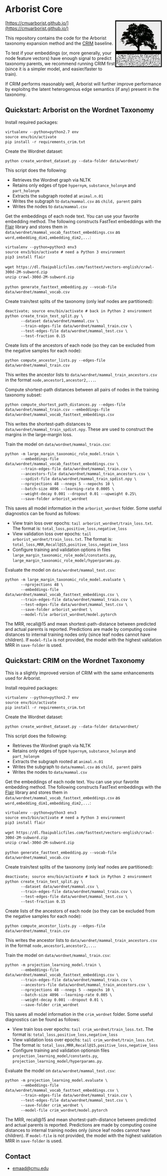 # Arborist Core

<img src="https://raw.githubusercontent.com/cmuarborist/cmuarborist.github.io/master/arborist-logo.jpg" height="150" align="right"/>

[https://cmuarborist.github.io/](https://cmuarborist.github.io/)

This repository contains the code for the Arborist taxonomy expansion method and the [CRIM](https://www.aclweb.org/anthology/S18-1116/) baseline.

To test if your embeddings (or, more generally, your node feature vectors) have enough signal to predict taxonomy parents, we recommend running CRIM first (since it is a simpler model, and easier/faster to train).

If CRIM performs reasonably well, Arborist will further improve performance by exploitng the latent heterogenous edge semantics (if any) present in the taxonomy.

## Quickstart: Arborist on the Wordnet Taxonomy

Install required packages:
```
virtualenv --python=python2.7 env
source env/bin/activate
pip install -r requirements_crim.txt
```

Create the Wordnet dataset:
```
python create_wordnet_dataset.py --data-folder data/wordnet/
```
This script does the following:
  - Retrieves the Wordnet graph via NLTK
  - Retains only edges of type `hypernym`, `substance_holonym` and `part_holonym`
  - Extracts the subgraph rooted at `animal.n.01`
  - Writes the subgraph to `data/mammal.csv` as `child, parent` pairs
  - Writes the nodes to `data/mammal.csv`

Get the embeddings of each node text.
You can use your favorite embedding method.
The following constructs FastText embeddings with the [Flair](https://github.com/flairNLP/flair) library
and stores them in `data/wordnet/mammal_vocab_fasttext_embeddings.csv` as `word,embedding_dim1,embedding_dim2,...`:
```
virtualenv --python=python3 env3
source env3/bin/activate # need a Python 3 environment
pip3 install flair

wget https://dl.fbaipublicfiles.com/fasttext/vectors-english/crawl-300d-2M-subword.zip
unzip crawl-300d-2M-subword.zip

python generate_fasttext_embedding.py --vocab-file data/wordnet/mammal_vocab.csv
```

Create train/test splits of the taxonomy (only leaf nodes are partitioned):
```
deactivate; source env/bin/activate # back in Python 2 environment
python create_train_test_split.py \
       --dataset data/wordnet/mammal.csv \
       --train-edges-file data/wordnet/mammal_train.csv \
       --test-edges-file data/wordnet/mammal_test.csv \
       --test-fraction 0.15
```

Create lists of the ancestors of each node (so they can be excluded from the negative samples for each node):
```
python compute_ancestor_lists.py --edges-file data/wordnet/mammal_train.csv
```
This writes the ancestor lists to `data/wordnet/mammal_train_ancestors.csv` in the format `node,ancestor1,ancestor2,...`.

Compute shortest-path distances between all pairs of nodes in the training taxonomy subset:
```
python compute_shortest_path_distances.py --edges-file data/wordnet/mammal_train.csv --embeddings-file data/wordnet/mammal_vocab_fasttext_embeddings.csv
```
This writes the shortest-path distances to `data/wordnet/mammal_train_spdist.npy`. These are used to construct the margins in the large-margin loss.

Train the model on `data/wordnet/mammal_train.csv`:
```
python -m large_margin_taxonomic_role_model.train \
       --embeddings-file data/wordnet/mammal_vocab_fasttext_embeddings.csv \
       --train-edges-file data/wordnet/mammal_train.csv \
       --ancestors-file data/wordnet/mammal_train_ancestors.csv \
       --spdist-file data/wordnet/mammal_train_spdist.npy \
       --nprojections 48 --nnegs 5 --nepochs 10 \
       --batch-size 4096 --learning-rate 0.0005 \
       --weight-decay 0.001 --dropout 0.01 --upweight 0.25\
       --save-folder arborist_wordnet
```
This saves all model information in the `arborist_wordnet` folder. Some useful diagnostics can be found as follows:
   - View train loss over epochs: `tail arborist_wordnet/train_loss.txt`. The format is: `total_loss,positive_loss,negative_loss`
   - View validation loss over epochs: `tail arborist_wordnet/train_loss.txt`. The format is: `total_loss,MRR,Recall@15,positive_loss,negative_loss`
   - Configure training and validation options in files `large_margin_taxonomic_role_model/constants.py`, `large_margin_taxonomic_role_model/hyperparams.py`.

Evaluate the model on `data/wordnet/mammal_test.csv`:
```
python -m large_margin_taxonomic_role_model.evaluate \
       --nprojections 48 \
       --embeddings-file data/wordnet/mammal_vocab_fasttext_embeddings.csv \
       --train-edges-file data/wordnet/mammal_train.csv \
       --test-edges-file data/wordnet/mammal_test.csv \
       --save-folder arborist_wordnet \
       --model-file arborist_wordnet/model.pytorch
```
The MRR, recall@15 and mean shortest-path-distance between predicted and actual parents is reported.
Predictions are made by computing cosine distances to internal training nodes only (since leaf nodes cannot have children).
If `model-file` is not provided, the model with the highest validation MRR in `save-folder` is used.

## Quickstart: CRIM on the Wordnet Taxonomy

This is a slightly improved version of CRIM with the same enhancements used for Arborist.

Install required packages:
```
virtualenv --python=python2.7 env
source env/bin/activate
pip install -r requirements_crim.txt
```

Create the Wordnet dataset:
```
python create_wordnet_dataset.py --data-folder data/wordnet/
```
This script does the following:
  - Retrieves the Wordnet graph via NLTK
  - Retains only edges of type `hypernym`, `substance_holonym` and `part_holonym`
  - Extracts the subgraph rooted at `animal.n.01`
  - Writes the subgraph to `data/mammal.csv` as `child, parent` pairs
  - Writes the nodes to `data/mammal.csv`

Get the embeddings of each node text.
You can use your favorite embedding method.
The following constructs FastText embeddings with the [Flair](https://github.com/flairNLP/flair) library
and stores them in `data/wordnet/mammal_vocab_fasttext_embeddings.csv` as `word,embedding_dim1,embedding_dim2,...`:
```
virtualenv --python=python3 env3
source env3/bin/activate # need a Python 3 environment
pip3 install flair

wget https://dl.fbaipublicfiles.com/fasttext/vectors-english/crawl-300d-2M-subword.zip
unzip crawl-300d-2M-subword.zip

python generate_fasttext_embedding.py --vocab-file data/wordnet/mammal_vocab.csv
```

Create train/test splits of the taxonomy (only leaf nodes are partitioned):
```
deactivate; source env/bin/activate # back in Python 2 environment
python create_train_test_split.py \
       --dataset data/wordnet/mammal.csv \
       --train-edges-file data/wordnet/mammal_train.csv \
       --test-edges-file data/wordnet/mammal_test.csv \
       --test-fraction 0.15
```

Create lists of the ancestors of each node (so they can be excluded from the negative samples for each node):
```
python compute_ancestor_lists.py --edges-file data/wordnet/mammal_train.csv
```
This writes the ancestor lists to `data/wordnet/mammal_train_ancestors.csv` in the format `node,ancestor1,ancestor2,...`.

Train the model on `data/wordnet/mammal_train.csv`:
```
python -m projection_learning_model.train \
       --embeddings-file data/wordnet/mammal_vocab_fasttext_embeddings.csv \
       --train-edges-file data/wordnet/mammal_train.csv \
       --ancestors-file data/wordnet/mammal_train_ancestors.csv \
       --nprojections 48 --nnegs 5 --nepochs 10 \
       --batch-size 4096 --learning-rate 0.005 \
       --weight-decay 0.001 --dropout 0.01 \
       --save-folder crim_wordnet
```
This saves all model information in the `crim_wordnet` folder. Some useful diagnostics can be found as follows:
   - View train loss over epochs: `tail crim_wordnet/train_loss.txt`. The format is: `total_loss,positive_loss,negative_loss`
   - View validation loss over epochs: `tail crim_wordnet/train_loss.txt`. The format is: `total_loss,MRR,Recall@15,positive_loss,negative_loss`
   - Configure training and validation optionsin files `projection_learning_model/constants.py`, `projection_learning_model/hyperparams.py`.

Evaluate the model on `data/wordnet/mammal_test.csv`:
```
python -m projection_learning_model.evaluate \
       --embeddings-file data/wordnet/mammal_vocab_fasttext_embeddings.csv \
       --train-edges-file data/wordnet/mammal_train.csv \
       --test-edges-file data/wordnet/mammal_test.csv \
       --save-folder crim_wordnet \
       --model-file crim_wordnet/model.pytorch
```
The MRR, recall@15 and mean shortest-path-distance between predicted and actual parents is reported.
Predictions are made by computing cosine distances to internal training nodes only (since leaf nodes cannot have children).
If `model-file` is not provided, the model with the highest validation MRR in `save-folder` is used.

## Contact

   * emaad@cmu.edu
